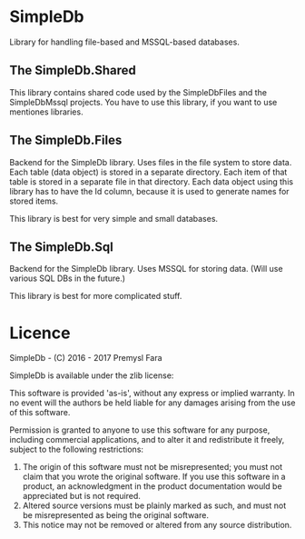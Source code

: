 # SimpleDb
Library for handling file-based and MSSQL-based databases.

## The SimpleDb.Shared
This library contains shared code used by the SimpleDbFiles and the SimpleDbMssql projects.
You have to use this library, if you want to use mentiones libraries.

## The SimpleDb.Files
Backend for the SimpleDb library. Uses files in the file system to store data. Each table
(data object) is stored in a separate directory. Each item of that table is stored in a 
separate file in that directory. Each data object using this library has to have the Id
column, because it is used to generate names for stored items.

This library is best for very simple and small databases.

## The SimpleDb.Sql
Backend for the SimpleDb library. Uses MSSQL for storing data. 
(Will use various SQL DBs in the future.)

This library is best for more complicated stuff.

# Licence

SimpleDb - (C) 2016 - 2017 Premysl Fara 
 
SimpleDb is available under the zlib license:

This software is provided 'as-is', without any express or implied
warranty.  In no event will the authors be held liable for any damages
arising from the use of this software.

Permission is granted to anyone to use this software for any purpose,
including commercial applications, and to alter it and redistribute it
freely, subject to the following restrictions:

1. The origin of this software must not be misrepresented; you must not
   claim that you wrote the original software. If you use this software
   in a product, an acknowledgment in the product documentation would be
   appreciated but is not required.
2. Altered source versions must be plainly marked as such, and must not be
   misrepresented as being the original software.
3. This notice may not be removed or altered from any source distribution.
